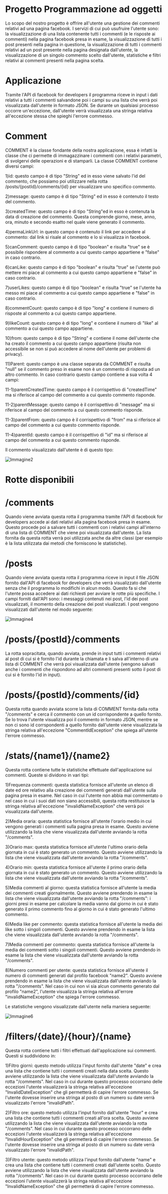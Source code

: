 # Progetto Programmazione ad oggetti

Lo scopo del nostro progetto è offrire all'utente una gestione dei commenti relativi ad una pagina facebook. I servizi di cui può usufruire l'utente sono: la visualizzazione di una lista contenente tutti i commenti (e le risposte ai commenti) nella pagina facebook presa in esame, la visualizzazione di tutti i post presenti nella pagina in questione, la visualizzazione di tutti i commenti relativi ad un post presente nella pagina designata dall'utente, la visualizzazione di un singolo commento scelto dall'utente, statistiche e filtri relativi ai commenti presenti nella pagina scelta.

# Applicazione

Tramite l'API di facebook for developers il programma riceve in input i dati relativi a tutti i commenti salvandone poi i campi su una lista che verrà poi visualizzata dall'utente in formato JSON. Se durante un qualsiasi processo occorre un'eccezione, dall'utente verrà visualizzata una stringa relativa all'eccezione stessa che spieghi l'errore commesso.

# Comment

COMMENT è la classe fondante della nostra applicazione, essa è infatti la classe che ci permette di immagazzinare i commenti con i relativi parametri, di svolgervi delle operazioni e di stamparli. La classe COMMENT contiene diversi campi:

1)id: questo campo è di tipo "String" ed in esso viene salvato l'id del commento, che possiamo poi utilizzare nella rotta /posts/{postId}/comments/{id} per visualizzare uno specifico commento.

2)message: questo campo è di tipo "String" ed in esso è contenuto il testo del commento.

3)createdTime:  questo campo è di tipo "String"ed in esso è contenuta la data di creazione del commento. Questa comprende giorno, mese, anno, ora, minuto e secondo esatto nel quale viene generato il commento.

4)permaLinkUrl: in questo campo è contenuto il link per accedere al commento: dal link si risale al commento e lo si visualizza in facebook.

5)canComment: questo campo è di tipo "boolean" e risulta "true" se è possibile rispondere al commento a cui questo campo appartiene e "false" in caso contrario.

6)canLike: questo campo è di tipo "boolean" e risulta "true" se l'utente può mettere mi piace al commento a cui questo campo appartiene e "false" in caso contrario.

7)userLikes: questo campo è di tipo "boolean" e risulta "true" se l'utente ha messo mi piace al commento a cui questo campo appartiene e "false" in caso contrario.

8)commentCount: questo campo è di tipo "long" e contiene il numero di risposte al commento a cui questo campo appartiene.

9)likeCount: questo campo è di tipo "long" e contiene il numero di "like" al commento a cui questo campo appartiene.

10)from: questo campo è di tipo "String" e contiene il nome dell'utente che ha creato il commento a cui questo campo appartiene (risulta non accessibile se non si può accedere al nome dell'utente per problemi di privacy).

11)Parent: questo campo è una classe separata da COMMENT e risulta "null" se il commento preso in esame non è un commento di risposta ad un altro commento. In caso contrario questo campo contiene a sua volta 4 campi:

  11-1)parentCreatedTime: questo campo è il corrispettivo di "createdTime" ma si riferisce al campo del commento a cui questo commento risponde.
  
  11-2)parentMessage: questo campo è il corrispettivo di "message" ma si riferisce al campo del commento a cui questo commento risponde.

  11-3)parentFrom: questo campo è il corrispettivo di "from" ma si riferisce al campo del commento a cui questo commento risponde.

  11-4)parentId: questo campo è il corrispettivo di "id" ma si riferisce al campo del commento a cui questo commento risponde.
  
 Il commento visualizzato dall'utente è di questo tipo:

![Immagine2](https://user-images.githubusercontent.com/95300131/147213422-d4bbc420-560d-45e7-b86a-4bce22b6e33c.png)


# Rotte disponibili

# /comments

Quando viene avviata questa rotta il programma tramite l'API di facebook for developers accede ai dati relativi alla pagina facebook presa in esame. Questo procede poi a salvare tutti i commenti con i relativi campi all'interno di una lista di COMMENT che viene poi visualizzata dall'utente. La lista fornita da questa rotta verrà poi utilizzata anche da altre classi (per esempio è la lista utilizzata dai metodi che forniscono le statistiche).

# /posts

Quando viene avviata questa rotta il programma riceve in input il file JSON fornito dall'API di facebook for developers che verrà visualizzato dall'utente senza che il programma lo modifichi in alcun modo. Questo fa si che l'utente possa accedere ai dati richiesti per avviare le rotte più specifiche. I campi forniti dall'API sono: i messaggi contenuti nei post, l'id dei post visualizzati, il momento della creazione dei post viualizzati. I post vengono visualizzati dall'utente nel modo seguente:

![Immagine4](https://user-images.githubusercontent.com/95300131/147214599-24b8bcbb-de18-4342-92f4-1d1e63999938.png)


# /posts/{postId}/comments

La rotta sopracitata, quando avviata, prende in input tutti i commenti relativi al post di cui si è fornito l'id durante la chiamata e li salva all'interno di una lista di COMMENT che verrà poi visualizzata dall'utente (vengono salvati anche i commenti che rispondono ad altri commenti presenti sotto il post di cui si è fornito l'id in input).

# /posts/{postId}/comments/{id}

Questa rotta quando avviata scorre la lista di COMMENT fornita dalla rotta "/comments" e cerca il commento con un id corrispondente a quello fornito. Se lo trova l'utente visualizza poi il commento in formato JSON, mentre se non ci sono id corrspondenti a quello fornito dall'utente viene visualizzata la stringa relativa all'eccezione "CommentIdException" che spiega all'utente l'errore commesso.

# /stats/{name1}/{name2}

Questa rotta contiene tutte le statistiche effettuate dall'applicazione sui commenti. Queste si dividono in vari tipi:

1)Frequenza commenti: questa statistica fornisce all'utente un elenco di date ed ore relativo alla creazione dei commenti generati dall'utente sulla pagina presa in esame. Nel caso in cui l'utente non abbia mai commentato o nel caso in cui i suoi dati non siano accessibili, questa rotta restituisce la stringa relativa all'eccezione "invalidNameException" che verrà poi visualizzata dall'utente.

2)Media oraria: questa statistica fornisce all'utente l'orario medio in cui vengono generati i commenti sulla pagina presa in esame. Questo avviene utilizzando la lista che viene visualizzata dall'utente avviando la rotta "/comments".

3)Orario max: questa statistica fornisce all'utente l'ultimo orario della giornata in cui è stato generato un commento. Questo avviene utilizzando la lista che viene visualizzata dall'utente avviando la rotta "/comments".

4)Orario min: questa statistica fornisce all'utente il primo orario della giornata in cui è stato generato un commento. Questo avviene utilizzando la lista che viene visualizzata dall'utente avviando la rotta "/comments".

5)Media commenti al giorno: questa statistica fornisce all'utente la media dei commenti creati giornalmente. Questo avviene prendendo in esame la lista che viene visualizzata dall'utente avviando la rotta "/comments": i giorni presi in esame per calcolare la media vanno dal giorno in cui è stato generato il primo commento fino al giorno in cui è stato generato l'ultimo commento.

6)Media like per commento: questa statistica fornisce all'utente la media dei like sotto i singoli commenti. Questo avviene prendendo in esame la lista che viene visualizzata dall'utente avviando la rotta "/comments".

7)Media commenti per commento: questa statistica fornisce all'utente la media dei commenti sotto i singoli commenti. Questo avviene prendendo in esame la lista che viene visualizzata dall'utente avviando la rotta "/comments".

8)Numero commenti per utente: questa statistica fornisce all'utente il numero di commenti generati dal profilo facebook "name2". Questo avviene prendendo in esame la lista che viene visualizzata dall'utente avviando la rotta "/comments". Nel caso in cui non vi sia alcun commento generato dal profilo "name2", l'utente visualizza la stringa relativa all'errore "invalidNameException" che spiega l'errore commesso.

Le statistiche vengono visualizzate dall'utente nella maniera seguente:

![Immagine6](https://user-images.githubusercontent.com/95300131/147215362-d8e150c3-51fa-4705-9a06-12ac9707f1d3.png)


# /filters/{date}/{hour}/{name}

Questa rotta contiene tutti i filtri effettuati dall'applicazione sui commenti. Questi si suddividono in:

1)Filtro giorni: questo metodo utilizza l'input fornito dall'utente "date" e crea una lista che contiene tutti i commenti creati nella data scelta. Questo avviene utilizzando la lista che viene visualizzata dall'utente avviando la rotta "/comments". Nel caso in cui durante questo processo occorrano delle eccezioni l'utente visualizzerà la stringa relativa all'eccezione "InvalidDateException" che gli permetterà di capire l'errore commesso. Se l'utente dovesse inserire una stringa al posto di un numero su date verrà visualizzato l'errore "invalidPath".

2)Filtro ore: questo metodo utilizza l'input fornito dall'utente "hour" e crea una lista che contiene tutti i commenti creati all'ora scelta. Questo avviene utilizzando la lista che viene visualizzata dall'utente avviando la rotta "/comments". Nel caso in cui durante questo processo occorrano delle eccezioni l'utente visualizzerà la stringa relativa all'eccezione "InvalidHourException" che gli permetterà di capire l'errore commesso. Se l'utente dovesse inserire una stringa al posto di un numero su date verrà visualizzato l'errore "invalidPath".

3)Filtro utente: questo metodo utilizza l'input fornito dall'utente "name" e crea una lista che contiene tutti i commenti creati dall'utente scelto. Questo avviene utilizzando la lista che viene visualizzata dall'utente avviando la rotta "/comments". Nel caso in cui durante questo processo occorrano delle eccezioni l'utente visualizzerà la stringa relativa all'eccezione "InvalidNameException" che gli permetterà di capire l'errore commesso. 
